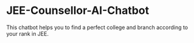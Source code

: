 # JEE-Counsellor-AI-Chatbot

This chatbot helps you to find a perfect college and branch according to your rank in JEE.
